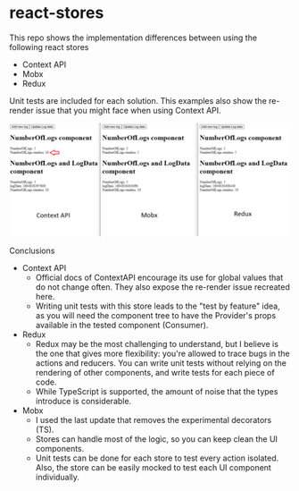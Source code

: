 # react-stores

This repo shows the implementation differences between using the following react stores

  - Context API
  - Mobx
  - Redux

Unit tests are included for each solution.
This examples also show the re-render issue that you might face when using Context API.

![alt img](diagrams/comparison.png?raw=true)

Conclusions
- Context API
    - Official docs of ContextAPI encourage its use for global values that do not change often. They also expose the re-render issue recreated here. 
    - Writing unit tests with this store leads to the "test by feature" idea, as you will need the component tree to have the Provider's props available in the tested component (Consumer).
- Redux
    - Redux may be the most challenging to understand, but I believe is the one that gives more flexibility: you're allowed to trace bugs in the actions and reducers. You can write unit tests without relying on the rendering of other components, and write tests for each piece of code.
    - While TypeScript is supported, the amount of noise that the types introduce is considerable.
- Mobx
    - I used the last update that removes the experimental decorators (TS).
    - Stores can handle most of the logic, so you can keep clean the UI components. 
    - Unit tests can be done for each store to test every action isolated. Also, the store can be easily mocked to test each UI component individually.
